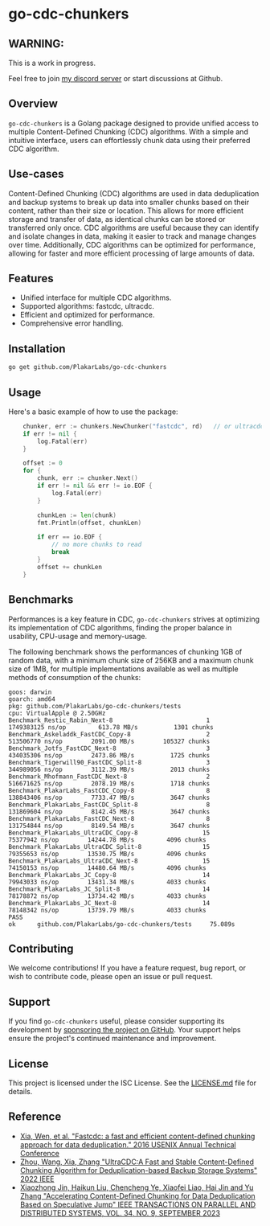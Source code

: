 # go-cdc-chunkers

## WARNING:
This is a work in progress.

Feel free to join [my discord server](https://discord.com/invite/YC6j4rbvSk) or start discussions at Github.


## Overview
`go-cdc-chunkers` is a Golang package designed to provide unified access to multiple Content-Defined Chunking (CDC) algorithms.
With a simple and intuitive interface, users can effortlessly chunk data using their preferred CDC algorithm.

## Use-cases
Content-Defined Chunking (CDC) algorithms are used in data deduplication and backup systems to break up data into smaller chunks based on their content, rather than their size or location. This allows for more efficient storage and transfer of data, as identical chunks can be stored or transferred only once. CDC algorithms are useful because they can identify and isolate changes in data, making it easier to track and manage changes over time. Additionally, CDC algorithms can be optimized for performance, allowing for faster and more efficient processing of large amounts of data.


## Features
- Unified interface for multiple CDC algorithms.
- Supported algorithms: fastcdc, ultracdc.
- Efficient and optimized for performance.
- Comprehensive error handling.

## Installation
```sh
go get github.com/PlakarLabs/go-cdc-chunkers
```


## Usage
Here's a basic example of how to use the package:

```go
    chunker, err := chunkers.NewChunker("fastcdc", rd)   // or ultracdc
    if err != nil {
        log.Fatal(err)
    }

    offset := 0
    for {
        chunk, err := chunker.Next()
        if err != nil && err != io.EOF {
            log.Fatal(err)
        }

        chunkLen := len(chunk)
        fmt.Println(offset, chunkLen)

        if err == io.EOF {
            // no more chunks to read
            break
        }
        offset += chunkLen
    }
```

## Benchmarks
Performances is a key feature in CDC, `go-cdc-chunkers` strives at optimizing its implementation of CDC algorithms,
finding the proper balance in usability, CPU-usage and memory-usage.

The following benchmark shows the performances of chunking 1GB of random data,
with a minimum chunk size of 256KB and a maximum chunk size of 1MB,
for multiple implementations available as well as multiple methods of consumption of the chunks:

```
goos: darwin
goarch: amd64
pkg: github.com/PlakarLabs/go-cdc-chunkers/tests
cpu: VirtualApple @ 2.50GHz
Benchmark_Restic_Rabin_Next-8                          1        1749383125 ns/op         613.78 MB/s          1301 chunks
Benchmark_Askeladdk_FastCDC_Copy-8                     2         513506770 ns/op        2091.00 MB/s        105327 chunks
Benchmark_Jotfs_FastCDC_Next-8                         3         434035306 ns/op        2473.86 MB/s          1725 chunks
Benchmark_Tigerwill90_FastCDC_Split-8                  3         344989056 ns/op        3112.39 MB/s          2013 chunks
Benchmark_Mhofmann_FastCDC_Next-8                      2         516671625 ns/op        2078.19 MB/s          1718 chunks
Benchmark_PlakarLabs_FastCDC_Copy-8                    8         138843406 ns/op        7733.47 MB/s          3647 chunks
Benchmark_PlakarLabs_FastCDC_Split-8                   8         131869604 ns/op        8142.45 MB/s          3647 chunks
Benchmark_PlakarLabs_FastCDC_Next-8                    8         131754844 ns/op        8149.54 MB/s          3647 chunks
Benchmark_PlakarLabs_UltraCDC_Copy-8                  15          75377942 ns/op        14244.78 MB/s         4096 chunks
Benchmark_PlakarLabs_UltraCDC_Split-8                 15          79355653 ns/op        13530.75 MB/s         4096 chunks
Benchmark_PlakarLabs_UltraCDC_Next-8                  15          74150153 ns/op        14480.64 MB/s         4096 chunks
Benchmark_PlakarLabs_JC_Copy-8                        14          79943033 ns/op        13431.34 MB/s         4033 chunks
Benchmark_PlakarLabs_JC_Split-8                       14          78178872 ns/op        13734.42 MB/s         4033 chunks
Benchmark_PlakarLabs_JC_Next-8                        14          78148342 ns/op        13739.79 MB/s         4033 chunks
PASS
ok      github.com/PlakarLabs/go-cdc-chunkers/tests     75.089s
```

## Contributing
We welcome contributions!
If you have a feature request, bug report, or wish to contribute code, please open an issue or pull request.

## Support
If you find `go-cdc-chunkers` useful, please consider supporting its development by [sponsoring the project on GitHub](https://github.com/sponsors/poolpOrg).
Your support helps ensure the project's continued maintenance and improvement.


## License
This project is licensed under the ISC License. See the [LICENSE.md](LICENSE.md) file for details.


## Reference

  - [Xia, Wen, et al. "Fastcdc: a fast and efficient content-defined chunking approach for data deduplication." 2016 USENIX Annual Technical Conference](https://www.usenix.org/system/files/conference/atc16/atc16-paper-xia.pdf)
  - [Zhou, Wang, Xia, Zhang "UltraCDC:A Fast and Stable Content-Defined Chunking Algorithm for Deduplication-based Backup Storage Systems" 2022 IEEE](https://ieeexplore.ieee.org/document/9894295)
  - [Xiaozhong Jin, Haikun Liu, Chencheng Ye, Xiaofei Liao, Hai Jin and Yu Zhang "Accelerating Content-Defined Chunking for Data Deduplication Based on Speculative Jump" IEEE TRANSACTIONS ON PARALLEL AND DISTRIBUTED SYSTEMS, VOL. 34, NO. 9, SEPTEMBER 2023](https://ieeexplore.ieee.org/stamp/stamp.jsp?tp=&arnumber=10168293)
  